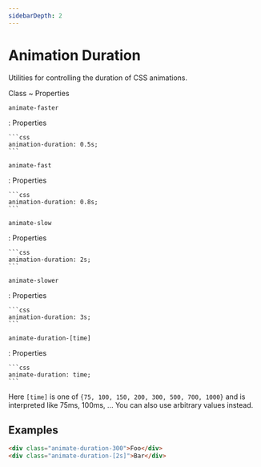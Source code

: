 ```yaml
---
sidebarDepth: 2
---
```


<!-- markdownlint-disable MD046 -->

# Animation Duration

Utilities for controlling the duration of CSS animations.

Class
~ Properties

`animate-faster`

: Properties

    ```css
    animation-duration: 0.5s;
    ```

`animate-fast`

: Properties

    ```css
    animation-duration: 0.8s;
    ```

`animate-slow`

: Properties

    ```css
    animation-duration: 2s;
    ```

`animate-slower`

: Properties

    ```css
    animation-duration: 3s;
    ```

`animate-duration-[time]`

: Properties

    ```css
    animate-duration: time;
    ```

Here `[time]` is one of `{75, 100, 150, 200, 300, 500, 700, 1000}` and is interpreted like 75ms, 100ms, ... You can also use arbitrary values instead.

## Examples

```html
<div class="animate-duration-300">Foo</div>
<div class="animate-duration-[2s]">Bar</div>
```
